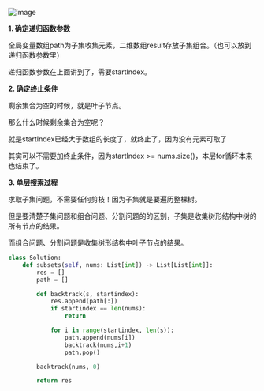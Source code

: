 ![image](https://user-images.githubusercontent.com/62086490/153998727-3dc4dcd6-f7f3-49fa-8c2a-568782c81e09.png)

**1. 确定递归函数参数**

全局变量数组path为子集收集元素，二维数组result存放子集组合。（也可以放到递归函数参数里）

递归函数参数在上面讲到了，需要startIndex。

**2. 确定终止条件**

剩余集合为空的时候，就是叶子节点。

那么什么时候剩余集合为空呢？

就是startIndex已经大于数组的长度了，就终止了，因为没有元素可取了

其实可以不需要加终止条件，因为startIndex >= nums.size()，本层for循环本来也结束了。

**3. 单层搜索过程**

求取子集问题，不需要任何剪枝！因为子集就是要遍历整棵树。

但是要清楚子集问题和组合问题、分割问题的的区别，子集是收集树形结构中树的所有节点的结果。

而组合问题、分割问题是收集树形结构中叶子节点的结果。

```python
class Solution:
    def subsets(self, nums: List[int]) -> List[List[int]]:
        res = []
        path = []

        def backtrack(s, startindex):
            res.append(path[:])
            if startindex == len(nums):
                return

            for i in range(startindex, len(s)):
                path.append(nums[i])
                backtrack(nums,i+1)
                path.pop()

        backtrack(nums, 0)

        return res
```

